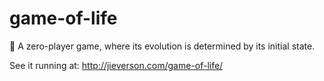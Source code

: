 # game-of-life
:space_invader: A zero-player game, where its evolution is determined by its initial state.

See it running at: http://jieverson.com/game-of-life/
